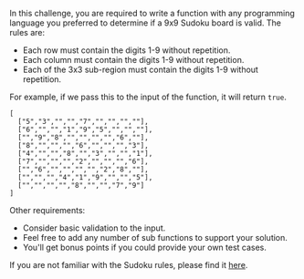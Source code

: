 In this challenge, you are required to write a function with any programming language you preferred to determine if a 9x9 Sudoku board is valid. The rules are:
- Each row must contain the digits 1-9 without repetition.
- Each column must contain the digits 1-9 without repetition.
- Each of the 3x3 sub-region must contain the digits 1-9 without repetition.

For example, if we pass this to the input of the function, it will return `true`.
```
[
  ["5","3","","","7","","","",""],
  ["6","","","1","9","5","","",""],
  ["","9","8","","","","","6",""],
  ["8","","","","6","","","","3"],
  ["4","","","8","","3","","","1"],
  ["7","","","","2","","","","6"],
  ["","6","","","","","2","8",""],
  ["","","","4","1","9","","","5"],
  ["","","","","8","","","7","9"]
]
```

Other requirements:
- Consider basic validation to the input.
- Feel free to add any number of sub functions to support your solution.
- You'll get bonus points if you could provide your own test cases.

If you are not familiar with the Sudoku rules, please find it [here](https://en.wikipedia.org/wiki/Mathematics_of_Sudoku).
